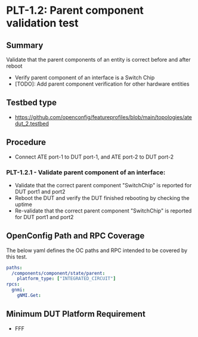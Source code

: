 # PLT-1.2: Parent component validation test

## Summary

Validate that the parent components of an entity is correct before and after reboot

- Verify parent component of an interface is a Switch Chip
- [TODO]: Add parent component verification for other hardware entities

## Testbed type

*   https://github.com/openconfig/featureprofiles/blob/main/topologies/atedut_2.testbed

## Procedure

* Connect ATE port-1 to DUT port-1, and ATE port-2 to DUT port-2

### PLT-1.2.1 - Validate parent component of an interface:

* Validate that the correct parent component "SwitchChip" is reported for DUT port1 and port2
* Reboot the DUT and verify the DUT finished rebooting by checking the uptime
* Re-validate that the correct parent component "SwitchChip" is reported for DUT port1 and port2

## OpenConfig Path and RPC Coverage

The below yaml defines the OC paths and RPC intended to be covered by this test.

```yaml
paths:
  /components/component/state/parent:
    platform_type: ["INTEGRATED_CIRCUIT"]
rpcs:
  gnmi:
    gNMI.Get:
```

## Minimum DUT Platform Requirement

- FFF
